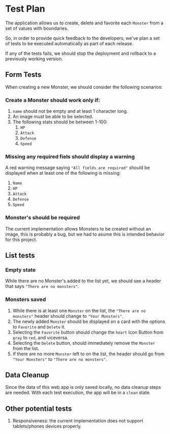 # Test Plan

The application allows us to create, delete and favorite each `Monster` from a set of values with boundaries.

So, in order to provide quick feedback to the developers, we've plan a set of tests to be executed automatically as part of each release.

If any of the tests fails, we should stop the deployment and rollback to a previously working version.

## Form Tests

When creating a new Monster, we should consider the following scenarios:

### Create a Monster should work only if:

1. `name` should not be empty and at least 1 character long.
2. An image must be able to be selected.
3. The following stats should be between 1-100:
   1. `HP`
   2. `Attack`
   3. `Defense`
   4. `Speed`

### Missing any required fiels should display a warning

A red warning message saying `"All fields are required"` should be displayed when at least one of the following is missing:

1. `Name`
2. `HP`
3. `Attack`
4. `Defense`
5. `Speed`

### Monster's should be required

The current implementation allows Monsters to be created without an image, this is probably a bug, but we had to asume this is intended behavior for this project.

## List tests

### Empty state

While there are no Monster's added to the list yet, we should see a header that says `"There are no monsters"`.

### Monsters saved

1. While there is at least one `Monster` on the list, the `"There are no monsters"` header should change to `"Your Monsters"`.
2. The newly added `Monster` should be displayed on a card with the options to `Favorite` and `Delete` it.
3. Selecting the `Favorite` button should change the `heart` Icon Button from `gray` to `red`, and viceversa.
4. Selecting the `Delete` button, should immediately remove the `Monster` from the list.
5. If there are no more `Monster` left to on the list, the header should go from `"Your Monsters"` to `"There are no monsters"`.


## Data Cleanup

Since the data of this web app is only saved locally, no data cleanup steps are needed. With each test execution, the app will be in a `clean` state.

## Other potential tests

1. Responsiveness: the current implementation does not support tablets/phones devices properly.

  